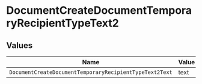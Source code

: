 # DocumentCreateDocumentTemporaryRecipientTypeText2


## Values

| Name                                                    | Value                                                   |
| ------------------------------------------------------- | ------------------------------------------------------- |
| `DocumentCreateDocumentTemporaryRecipientTypeText2Text` | text                                                    |